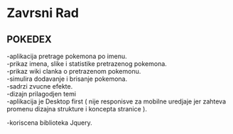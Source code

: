 # Zavrsni Rad

## POKEDEX

-aplikacija pretrage pokemona po imenu. <br>
-prikaz imena, slike i statistike pretrazenog pokemona. <br>
-prikaz wiki clanka o pretrazenom pokemonu. <br>
-simulira dodavanje i brisanje pokemona. <br>
-sadrzi zvucne efekte. <br>
-dizajn prilagodjen temi <br>
-aplikacija je Desktop first ( nije responisve za mobilne uredjaje jer zahteva promenu dizajna strukture i koncepta stranice ). <br>


-koriscena biblioteka Jquery. <br>



